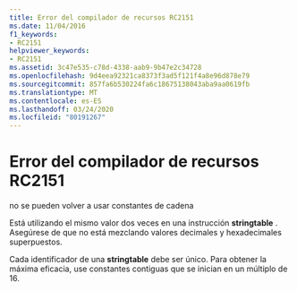 ```yaml
---
title: Error del compilador de recursos RC2151
ms.date: 11/04/2016
f1_keywords:
- RC2151
helpviewer_keywords:
- RC2151
ms.assetid: 3c47e535-c78d-4338-aab9-9b47e2c34728
ms.openlocfilehash: 9d4eea92321ca8373f3ad5f121f4a8e96d878e79
ms.sourcegitcommit: 857fa6b530224fa6c18675138043aba9aa0619fb
ms.translationtype: MT
ms.contentlocale: es-ES
ms.lasthandoff: 03/24/2020
ms.locfileid: "80191267"
---
```

# <a name="resource-compiler-error-rc2151"></a>Error del compilador de recursos RC2151

no se pueden volver a usar constantes de cadena

Está utilizando el mismo valor dos veces en una instrucción **stringtable** . Asegúrese de que no está mezclando valores decimales y hexadecimales superpuestos.

Cada identificador de una **stringtable** debe ser único. Para obtener la máxima eficacia, use constantes contiguas que se inician en un múltiplo de 16.
